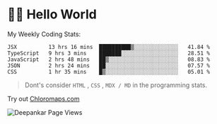 # 👋🏽 Hello World 

<!--![Deepankar's github stats](https://github-readme-stats.vercel.app/api?username=Deep-Codes&count_private=true&show_icons=true&theme=radical)-->
My Weekly Coding Stats:

<!--START_SECTION:waka-->
```text
JSX          13 hrs 16 mins  ██████████▒░░░░░░░░░░░░░░   41.84 % 
TypeScript   9 hrs 3 mins    ███████░░░░░░░░░░░░░░░░░░   28.51 % 
JavaScript   2 hrs 48 mins   ██▒░░░░░░░░░░░░░░░░░░░░░░   08.83 % 
JSON         2 hrs 24 mins   ██░░░░░░░░░░░░░░░░░░░░░░░   07.57 % 
CSS          1 hr 35 mins    █▒░░░░░░░░░░░░░░░░░░░░░░░   05.01 % 
```
<!--END_SECTION:waka-->

> Dont's consider `HTML` , `CSS` , `MDX / MD` in the programming stats.

Try out [Chloromaps.com](https://www.chloromaps.com/)

<p align="left"> <img src="https://komarev.com/ghpvc/?username=Deep-Codes&label=Views&color=blue&style=plastic" alt="Deepankar Page Views" /> </p>
